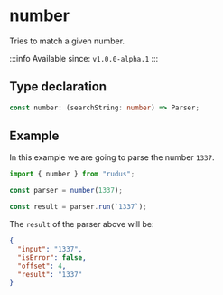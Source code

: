 # number

Tries to match a given number.

:::info
Available since: `v1.0.0-alpha.1`
:::

## Type declaration

```ts
const number: (searchString: number) => Parser;
```

## Example

In this example we are going to parse the number `1337`.

```ts
import { number } from "rudus";

const parser = number(1337);

const result = parser.run(`1337`);
```

The `result` of the parser above will be:

```json
{
  "input": "1337",
  "isError": false,
  "offset": 4,
  "result": "1337"
}
```
